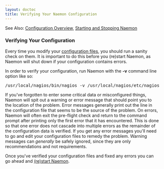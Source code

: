 ```yaml
---
layout: doctoc
title: Verifying Your Naemon Configuration
---
```



<span class="glyphicon glyphicon-arrow-right"></span> See Also: <a href="config.html">Configuration Overview</a>, <a href="startstop.html">Starting and Stopping Naemon</a>

### Verifying Your Configuration

Every time you modify your <a href="config.html">configuration files</a>, you should run a sanity check on them.  It is important to do this before you (re)start Naemon, as Naemon will shut down if your configuration contains errors.

In order to verify your configuration, run Naemon with the <b>-v</b> command line option like so:

<pre>
/usr/local/nagios/bin/nagios -v /usr/local/nagios/etc/nagios.cfg
</pre>

If you've forgotten to enter some critical data or misconfigured things, Naemon will spit out a warning or error message that should point you to the location of the problem.  Error messages generally print out the line in the configuration file that seems to be the source of the problem.  On errors, Naemon will often exit the pre-flight check and return to the command prompt after printing only the first error that it has encountered.  This is done so that one error does not cascade into multiple errors as the remainder of the configuration data is verified.  If you get any error messages you'll need to go and edit your configuration files to remedy the problem.  Warning messages can <i>generally</i> be safely ignored, since they are only recommendations and not requirements.

Once you've verified your configuration files and fixed any errors you can go ahead and <a href="startstop.html">(re)start Naemon</a>.
